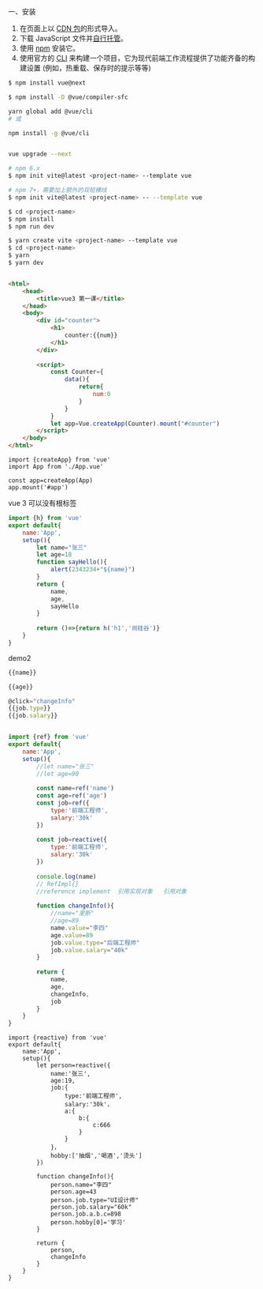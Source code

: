 一、安装

1. 在页面上以 [CDN 包](https://v3.cn.vuejs.org/guide/installation.html#cdn)的形式导入。
2. 下载 JavaScript 文件并[自行托管](https://v3.cn.vuejs.org/guide/installation.html#下载并自托管)。
3. 使用 [npm](https://v3.cn.vuejs.org/guide/installation.html#npm) 安装它。
4. 使用官方的 [CLI](https://v3.cn.vuejs.org/guide/installation.html#命令行工具-cli) 来构建一个项目，它为现代前端工作流程提供了功能齐备的构建设置 (例如，热重载、保存时的提示等等)



```bash
$ npm install vue@next

$ npm install -D @vue/compiler-sfc

yarn global add @vue/cli
# 或

npm install -g @vue/cli


vue upgrade --next
```





```bash
# npm 6.x
$ npm init vite@latest <project-name> --template vue

# npm 7+，需要加上额外的双短横线
$ npm init vite@latest <project-name> -- --template vue

$ cd <project-name>
$ npm install
$ npm run dev
```



```bash
$ yarn create vite <project-name> --template vue
$ cd <project-name>
$ yarn
$ yarn dev
```





```html

<html>
    <head>
        <title>vue3 第一课</title>
    </head>
    <body>
        <div id="counter">
            <h1>
                counter:{{num}} 
            </h1>
        </div>
        
        <script>
        	const Counter={
                data(){
                    return{
                        num:0
                    }
                }
            }
            let app=Vue.createApp(Counter).mount("#counter")
        </script>
    </body>
</html>


```





```javasc
import {createApp} from 'vue'
import App from './App.vue'

const app=createApp(App)
app.mount('#app')
```



vue 3  可以没有根标签



```javascript
import {h} from 'vue'
export default{
    name:'App',
    setup(){
        let name="张三"
        let age=18
        function sayHello(){
            alert(2343234+"${name}")
        }
        return {
            name,
            age,
            sayHello
        }
        
        return ()=>{return h('h1','尚硅谷')}
    }
}
```





demo2

```javascript
{{name}}

{{age}}

@click="changeInfo"
{{job.type}}
{{job.salary}}


import {ref} from 'vue'
export default{
    name:'App',
    setup(){
        //let name="张三"
        //let age=90
        
        const name=ref('name')
        const age=ref('age')
        const job=ref({
            type:'前端工程师',
            salary:'30k'
        })
        
        const job=reactive({
            type:'前端工程师',
            salary:'30k'
        })
        
        console.log(name)
        // RefImpl{}
        //reference implement  引用实现对象   引用对象
        
        function changeInfo(){
            //name="里斯"
            //age=89
            name.value="李四"
            age.value=89
            job.value.type="后端工程师"
            job.value.salary="40k"
        }
        
        return {
            name,
            age,
            changeInfo,
            job
        }
    }
}
```





```javasc
import {reactive} from 'vue'
export default{
	name:'App',
	setup(){
		let person=reactive({
			name:'张三',
			age:19,
			job:{
				type:'前端工程师',
				salary:'30k'，
				a:{
					b:{
						c:666
					}
				}
			}，
			hobby:['抽烟','喝酒','烫头']
		})
		
		function changeInfo(){
			person.name="李四"
			person.age=43
			person.job.type="UI设计师"
			person.job.salary="60k"
			person.job.a.b.c=898
			person.hobby[0]='学习'
		}
		
		return {
			person,
			changeInfo
		}
	}
}
```

